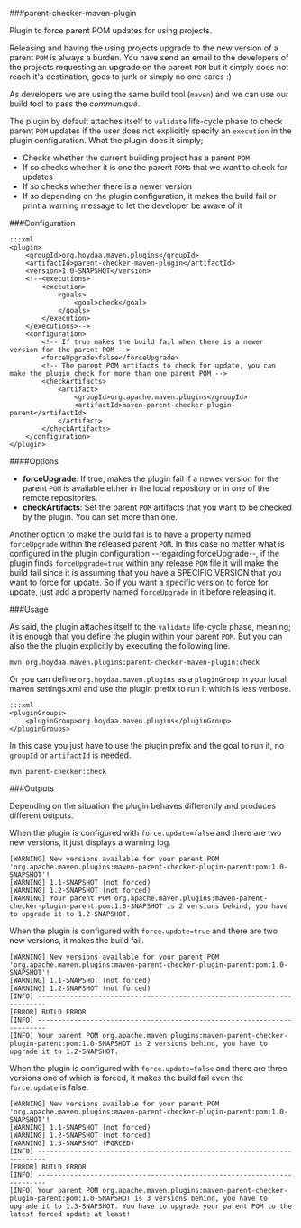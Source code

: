 ###parent-checker-maven-plugin

Plugin to force parent POM updates for using projects.

Releasing and having the using projects upgrade to the new version of a parent `POM` is always a burden. You have send
an email to the developers of the projects requesting an upgrade on the parent `POM` but it simply does not reach it's
destination, goes to junk or simply no one cares :)

As developers we are using the same build tool (`maven`) and we can use our build tool to pass the *communiqué*.

The plugin by default attaches itself to `validate` life-cycle phase to check parent `POM` updates if the user does not
explicitly specify an `execution` in the plugin configuration. What the plugin does it simply;

 - Checks whether the current building project has a parent `POM`
 - If so checks whether it is one the parent `POM`s that we want to check for updates
 - If so checks whether there is a newer version
 - If so depending on the plugin configuration, it makes the build fail or print a warning message to let the developer be aware of it

###Configuration

    :::xml
    <plugin>
        <groupId>org.hoydaa.maven.plugins</groupId>
        <artifactId>parent-checker-maven-plugin</artifactId>
        <version>1.0-SNAPSHOT</version>
        <!--<executions>
            <execution>
                <goals>
                    <goal>check</goal>
                </goals>
            </execution>
        </executions>-->
        <configuration>
            <!-- If true makes the build fail when there is a newer version for the parent POM -->
            <forceUpgrade>false</forceUpgrade>
            <!-- The parent POM artifacts to check for update, you can make the plugin check for more than one parent POM -->
            <checkArtifacts>
                <artifact>
                    <groupId>org.apache.maven.plugins</groupId>
                    <artifactId>maven-parent-checker-plugin-parent</artifactId>
                </artifact>
            </checkArtifacts>
        </configuration>
    </plugin>

####Options

- **forceUpgrade**: If true, makes the plugin fail if a newer version for the parent `POM` is available either in the local repository or in one of the remote repositories.
- **checkArtifacts**: Set the parent `POM` artifacts that you want to be checked by the plugin. You can set more than one.

Another option to make the build fail is to have a property named `forceUpgrade` within the released parent `POM`. In
this case no matter what is configured in the plugin configuration --regarding forceUpgrade--, if the plugin finds
`forceUpgrade=true` within any release `POM` file it will make the build fail since it is assuming that you have a
SPECIFIC VERSION that you want to force for update. So if you want a specific version to force for update, just add a
property named `forceUpgrade` in it before releasing it.

###Usage

As said, the plugin attaches itself to the `validate` life-cycle phase, meaning; it is enough that you define the plugin
within your parent `POM`. But you can also the the plugin explicitly by executing the following line.

    mvn org.hoydaa.maven.plugins:parent-checker-maven-plugin:check

Or you can define `org.hoydaa.maven.plugins` as a `pluginGroup` in your local maven settings.xml and use the
plugin prefix to run it which is less verbose.

    :::xml
    <pluginGroups>
        <pluginGroup>org.hoydaa.maven.plugins</pluginGroup>
    </pluginGroups>

In this case you just have to use the plugin prefix and the goal to run it, no `groupId` or `artifactId` is needed.

    mvn parent-checker:check

###Outputs

Depending on the situation the plugin behaves differently and produces different outputs.

When the plugin is configured with `force.update=false` and there are two new versions, it just displays a warning log.

    [WARNING] New versions available for your parent POM 'org.apache.maven.plugins:maven-parent-checker-plugin-parent:pom:1.0-SNAPSHOT'!
    [WARNING] 1.1-SNAPSHOT (not forced)
    [WARNING] 1.2-SNAPSHOT (not forced)
    [WARNING] Your parent POM org.apache.maven.plugins:maven-parent-checker-plugin-parent:pom:1.0-SNAPSHOT is 2 versions behind, you have to upgrade it to 1.2-SNAPSHOT.

When the plugin is configured with `force.update=true` and there are two new versions, it makes the build fail.

    [WARNING] New versions available for your parent POM 'org.apache.maven.plugins:maven-parent-checker-plugin-parent:pom:1.0-SNAPSHOT'!
    [WARNING] 1.1-SNAPSHOT (not forced)
    [WARNING] 1.2-SNAPSHOT (not forced)
    [INFO] ------------------------------------------------------------------------
    [ERROR] BUILD ERROR
    [INFO] ------------------------------------------------------------------------
    [INFO] Your parent POM org.apache.maven.plugins:maven-parent-checker-plugin-parent:pom:1.0-SNAPSHOT is 2 versions behind, you have to upgrade it to 1.2-SNAPSHOT.

When the plugin is configured with `force.update=false` and there are three versions one of which is forced, it makes the build fail even the `force.update` is false.

    [WARNING] New versions available for your parent POM 'org.apache.maven.plugins:maven-parent-checker-plugin-parent:pom:1.0-SNAPSHOT'!
    [WARNING] 1.1-SNAPSHOT (not forced)
    [WARNING] 1.2-SNAPSHOT (not forced)
    [WARNING] 1.3-SNAPSHOT (FORCED)
    [INFO] ------------------------------------------------------------------------
    [ERROR] BUILD ERROR
    [INFO] ------------------------------------------------------------------------
    [INFO] Your parent POM org.apache.maven.plugins:maven-parent-checker-plugin-parent:pom:1.0-SNAPSHOT is 3 versions behind, you have to upgrade it to 1.3-SNAPSHOT. You have to upgrade your parent POM to the latest forced update at least!
